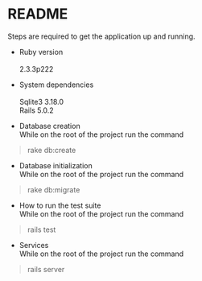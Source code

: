 # README

Steps are required to get the application up and running.


* Ruby version <br /><br />2.3.3p222
* System dependencies <br /><br />
    Sqlite3 3.18.0 <br />
    Rails 5.0.2 <br />

* Database creation <br />
While on the root of the project run the command
> rake db:create

* Database initialization<br />
While on the root of the project run the command
> rake db:migrate

* How to run the test suite<br />
While on the root of the project run the command
> rails test

* Services <br />
While on the root of the project run the command
> rails server
